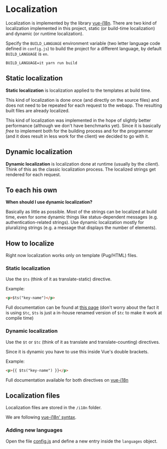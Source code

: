 # Localization

Localization is implemented by the library [vue-i18n](https://kazupon.github.io/vue-i18n/en/). There are two kind of localization implemented in this project, static (or build-time localization) and dynamic (or runtime localization).

Specify the `BUILD_LANGUAGE` environment variable (two letter language code defined in `config.js`) to build the project for a different language, by default `BUILD_LANGUAGE` is `en`.

`BUILD_LANGUAGE=it yarn run build`

## Static localization

**Static localization** is localization applied to the templates at build time.

This kind of localization is done once (and directly on the source files) and does not need to be repeated for each request to the webapp. The resulting built files are already localized.

This kind of localization was implemented in the hope of slightly better performance (although we don't have benchmarks yet). Since it is basically *free* to implement both for the building process and for the programmer (and it does result in less work for the client) we decided to go with it.

## Dynamic localization

**Dynamic localization** is localization done at runtime (usually by the *client*). Think of this as the classic localization process. The localized strings get rendered for each request.

## To each his own

**When should I use dynamic localization?**

Basically as little as possible. Most of the strings can be localized at build time, even for some dynamic things like status-dependent messages (e.g. authentication-related strings). Use dynamic localization mostly for pluralizing strings (e.g. a message that displays the number of elements).

## How to localize

Right now localization works only on template (Pug/HTML) files.

### Static localization

Use the `$ts` (think of it as translate-static) directive.

Example:

```html
<p>$ts("key-name")</p>
```

Full documentation can be found at [this page](https://kazupon.github.io/vue-i18n/en/pluralization.html) (don't worry about the fact it is using `$tc`, `$ts` is just a in-house renamed version of `$tc` to make it work at compile time)

### Dynamic localization

Use the `$t` or `$tc` (think of it as translate and translate-counting) directives.

Since it is dynamic you have to use this inside Vue's double brackets.

Example:

```html
<p>{{ $ts("key-name") }}</p>
```

Full documentation available for both directives on [vue-i18n](https://kazupon.github.io/vue-i18n/en/)

## Localization files

Localization files are stored in the `/i18n` folder.

We are following [vue-i18n' syntax](https://kazupon.github.io/vue-i18n/en/syntax.html).

### Adding new languages

Open the file [config.js](../config.js) and define a new entry inside the `languages` object.
